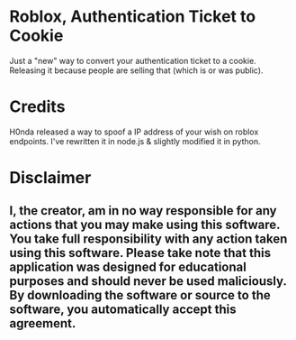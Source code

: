 # Roblox, Authentication Ticket to Cookie
  Just a "new" way to convert your authentication ticket to a cookie.<br>
  Releasing it because people are selling that (which is or was public).


# Credits
  H0nda released a way to spoof a IP address of your wish on roblox endpoints.
  I've rewritten it in node.js & slightly modified it in python.



# Disclaimer
## I, the creator, am in no way responsible for any actions that you may make using this software. You take full responsibility with any action taken using this software. Please take note that this application was designed for educational purposes and should never be used maliciously. By downloading the software or source to the software, you automatically accept this agreement.
